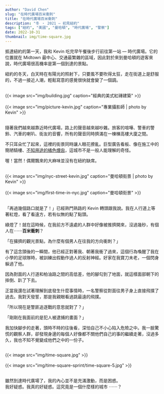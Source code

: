 ```yaml
---
author: "David Chen"
slug: "在時代廣場百米衝刺"
title: "在時代廣場百米衝刺"
description: "冬 ・ 2021 — 初見紐約"
tags: ["紐約", "美國", "曼哈頓", "時代廣場", "警察"]
date: 2022-10-31
thumbnail: img/time-square.jpg
---
```

抵達紐約的第一天，我和 Kevin 吃完早午餐後步行前往第一站 — 時代廣場。它的位置就在 Midtown 最中心、交通最繁雜的區域，因此對於來到曼哈頓的遊客來說，時代廣場很高機率是第一個到達的景點。

紐約的冬天，白天時在有陽光的照射下，只要風不要吹得太狂，走在街道上是舒服的，不過一接近人潮，輕鬆寫意的感覺很快就會變了一個調。

<br>

<div class="col-sm-12 col-md-8 mx-auto">
{{< image src="img/building.jpg" caption="經典的美式紅磚建築" >}}
</div>

<br>

<div class="col-sm-12 col-md-8 mx-auto">
{{< image src="img/picture-kevin.jpg" caption="專業攝影師 | photo by Kevin" >}}
</div>

<br>

隨著我們越來越靠近時代廣場，路上的聲音越來越吵雜。旅客的喧嘩、警車的警鈴、汽車的喇叭、街友的音響，所有的聲音同時擠滿在一棟棟高樓大廈之間。

不只耳朵忙了起來，這裡的街景同時讓人眼花撩亂。巨型廣告看板、像在施工中的簡陋騎樓、[不知用途的橘色煙囪](https://davidchen.world/blog/%E7%B4%90%E7%B4%84%E5%A4%A7%E7%85%99%E5%9B%AA/)，這城市不是一般人能理解的奇怪。

喔！當然！偶爾飄來的大麻味並沒有在紐約缺席。

<br>

<div class="col-sm-12 col-md-8 mx-auto">
{{< image src="img/nyc-street-kevin.jpg" caption="曼哈頓街景 | photo by Kevin" >}}
</div>

<br>

<div class="col-sm-12 col-md-8 mx-auto">
{{< image src="img/first-time-in-nyc.jpg" caption="曼哈頓街景" >}}
</div>

<br>

「再過幾個路口就是了！」已經熟門熟路的 Kevin 轉頭跟我說。我在人行道上等著紅燈，看了看遠方，若有似無的點了點頭。

綠燈了！就在這時候，在我前方不遠處的人群中好像被推擠開來，沒過幾秒，有個人在⋯⋯**百米衝刺**？

「在擁擠的觀光景點，為什麼有個男人在往我的方向衝刺？」

有了這念頭後的一瞬間，他已經正對著我、朝著我衝了過來，這個行為喚醒了我在小學的足球隊時，被訓練出假動作過人的反射神經。好家在我寶刀未老，一個閃身躲過了他。

因為對面的人行道和柏油路之間的高低差，他的腳勾到了地面，就這樣面部朝下的摔倒、趴了下去。

正當我還在試著理解到底發生什麼事情時，一名警察從對面往男子身上直接飛撲了過去。我對天發誓，那是我親眼看過跳最遠的飛撲。

「所以現在是警匪追逐戰的意思就對了？」

「剛剛在我面前的是犯人被逮捕的畫面？」

我加快腳步的走著，頭時不時的往後看，深怕自己不小心陷入危險之中。我一臉驚慌的觀察人群，卻發現身邊的每個人好像都不關他們自己的事的繼續走著，沒過多久，我也不知不覺變成他們之中的一份子。

<br>

<div class="col-sm-12 col-md-8 mx-auto">
{{< image src="img/time-square.jpg" >}}
</div>

<br>

<div class="col-sm-12 col-md-8 mx-auto">
{{< image src="img/time-square-sprint/time-square-5.jpg" >}}
</div>

<br>

雖然到達時代廣場了，我的內心並不是充滿激動，而是困惑。\
我好疑惑。我真的好疑惑。這究竟是一個什麼樣的城市 ⋯⋯？